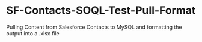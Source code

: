 # SF-Contacts-SOQL-Test-Pull-Format
Pulling Content from Salesforce Contacts to MySQL and formatting the output into a .xlsx file

